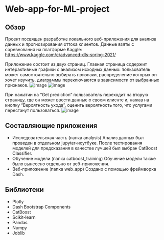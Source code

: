 # Web-app-for-ML-project

## Обзор

Проект посвящен разработке локального веб-приложения для анализа данных и прогнозирования оттока клиентов. Данные взяты с соревнования на платформе Kaggle: https://www.kaggle.com/c/advanced-dls-spring-2021/

Приложение состоит из двух страниц. Главная страница содержит интерактивные графики с анализом исходных данных: пользователь может самостоятельно выбирать признаки, распределение которых он хочет изучить, диаграммы переключаются в зависимости от выбранных признаков.
![image](https://github.com/acumfly/Web-app-for-ML-project/assets/75485157/52e3b956-8235-48eb-b517-04b3d380ad02)
![image](https://github.com/acumfly/Web-app-for-ML-project/assets/75485157/342bdbd1-a24e-49e8-a3c3-fc021a6fee1c)


При нажатии на “Get prediction” пользователь переходит на вторую страницу, где он может ввести данные о своем клиенте и, нажав на кнопку “Вероятность ухода”, оценить вероятность того, что услугами перестанут пользоваться.
![image](https://github.com/acumfly/Web-app-for-ML-project/assets/75485157/f120764c-3dca-4032-aac4-0e3400bd697a)


## Составляющие приложения

* Исследовательская часть (папка analysis)
Анализ данных был проведен в отдельном jupyter-ноутбуке. После тестирования моделей для предсказания в качестве лучшей был выбран CatBoost Classifier.
* Обучение модели (папка catboost_training)
Обучение модели также было вынесено отдельно от веб-приложения.
* Веб-приложение (папка web_app)
Создано с помощью фреймворка Dash.

## Библиотеки
* Plotly
* Dash Bootstrap Components
* CatBoost
* Scikit-learn
* Pandas
* Numpy
* Joblib
